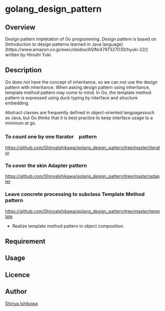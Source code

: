 <H1>golang_design_pattern</H1>

<H2>Overview</H2>
Design pattern impletation of Go programming.
Design pattern is based on [Introduction to design patterns learned in Java language](https://www.amazon.co.jp/exec/obidos/ASIN/4797327030/hyuki-22/) written by Hiroshi Yuki.

## Description
Go does not have the concept of inheritance, so we can not use the design pattern with inheritance.
When asking design pattern using inheritance, template method pattern may come to mind.
In Go, the template method pattern is expressed using duck typing by interface and structure embedding.

Abstract classes are frequently defined in object-oriented languages ​​such as Java, but Go thinks that it is best practice to keep interface usage to a minimum at go.


<H3>To count one by one Itarator　pattern </H3>

<https://github.com/ShinyaIshikawa/golang_design_pattern/tree/master/iterator>

<H3>To cover the skin Adapter pattern</H3>

<https://github.com/ShinyaIshikawa/golang_design_pattern/tree/master/adapter>

<H3>Leave concrete processing to subclass Template Method pattern</H3>

<https://github.com/ShinyaIshikawa/golang_design_pattern/tree/master/template>
* Realize template method pattern in object composition.

## Requirement

## Usage

## Licence

## Author

[Shinya Ishikawa](https://github.com/ShinyaIshikawa)
